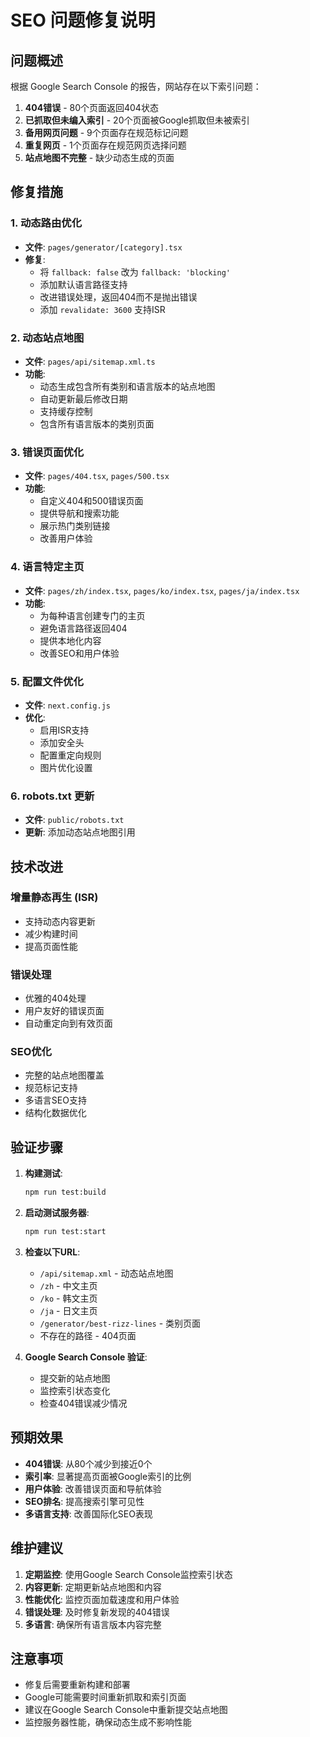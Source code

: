 # SEO 问题修复说明

## 问题概述

根据 Google Search Console 的报告，网站存在以下索引问题：

1. **404错误** - 80个页面返回404状态
2. **已抓取但未编入索引** - 20个页面被Google抓取但未被索引
3. **备用网页问题** - 9个页面存在规范标记问题
4. **重复网页** - 1个页面存在规范网页选择问题
5. **站点地图不完整** - 缺少动态生成的页面

## 修复措施

### 1. 动态路由优化

- **文件**: `pages/generator/[category].tsx`
- **修复**: 
  - 将 `fallback: false` 改为 `fallback: 'blocking'`
  - 添加默认语言路径支持
  - 改进错误处理，返回404而不是抛出错误
  - 添加 `revalidate: 3600` 支持ISR

### 2. 动态站点地图

- **文件**: `pages/api/sitemap.xml.ts`
- **功能**: 
  - 动态生成包含所有类别和语言版本的站点地图
  - 自动更新最后修改日期
  - 支持缓存控制
  - 包含所有语言版本的类别页面

### 3. 错误页面优化

- **文件**: `pages/404.tsx`, `pages/500.tsx`
- **功能**:
  - 自定义404和500错误页面
  - 提供导航和搜索功能
  - 展示热门类别链接
  - 改善用户体验

### 4. 语言特定主页

- **文件**: `pages/zh/index.tsx`, `pages/ko/index.tsx`, `pages/ja/index.tsx`
- **功能**:
  - 为每种语言创建专门的主页
  - 避免语言路径返回404
  - 提供本地化内容
  - 改善SEO和用户体验

### 5. 配置文件优化

- **文件**: `next.config.js`
- **优化**:
  - 启用ISR支持
  - 添加安全头
  - 配置重定向规则
  - 图片优化设置

### 6. robots.txt 更新

- **文件**: `public/robots.txt`
- **更新**: 添加动态站点地图引用

## 技术改进

### 增量静态再生 (ISR)
- 支持动态内容更新
- 减少构建时间
- 提高页面性能

### 错误处理
- 优雅的404处理
- 用户友好的错误页面
- 自动重定向到有效页面

### SEO优化
- 完整的站点地图覆盖
- 规范标记支持
- 多语言SEO支持
- 结构化数据优化

## 验证步骤

1. **构建测试**:
   ```bash
   npm run test:build
   ```

2. **启动测试服务器**:
   ```bash
   npm run test:start
   ```

3. **检查以下URL**:
   - `/api/sitemap.xml` - 动态站点地图
   - `/zh` - 中文主页
   - `/ko` - 韩文主页
   - `/ja` - 日文主页
   - `/generator/best-rizz-lines` - 类别页面
   - 不存在的路径 - 404页面

4. **Google Search Console 验证**:
   - 提交新的站点地图
   - 监控索引状态变化
   - 检查404错误减少情况

## 预期效果

- **404错误**: 从80个减少到接近0个
- **索引率**: 显著提高页面被Google索引的比例
- **用户体验**: 改善错误页面和导航体验
- **SEO排名**: 提高搜索引擎可见性
- **多语言支持**: 改善国际化SEO表现

## 维护建议

1. **定期监控**: 使用Google Search Console监控索引状态
2. **内容更新**: 定期更新站点地图和内容
3. **性能优化**: 监控页面加载速度和用户体验
4. **错误处理**: 及时修复新发现的404错误
5. **多语言**: 确保所有语言版本内容完整

## 注意事项

- 修复后需要重新构建和部署
- Google可能需要时间重新抓取和索引页面
- 建议在Google Search Console中重新提交站点地图
- 监控服务器性能，确保动态生成不影响性能 
